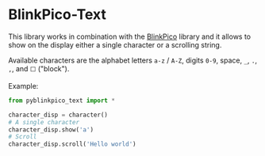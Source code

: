 # BlinkPico-Text

This library works in combination with the [BlinkPico](https://github.com/ID220/BlinkPico) library and it allows to show on the display either a single character or a scrolling string.

Available characters are the alphabet letters `a-z` / `A-Z`, digits `0-9`, space, `_`, `.`, `,`, and `⬜️` ("block").

Example:

```python
from pyblinkpico_text import *

character_disp = character()
# A single character
character_disp.show('a')
# Scroll
character_disp.scroll('Hello world')
```
